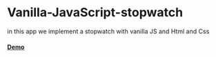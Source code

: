 # Vanilla-JavaScript-stopwatch
in this app we implement a stopwatch with vanilla JS and Html and Css

#### <a href="https://danielkaviyani.github.io/Vanilla-JavaScript-stopwatch/" target="_blank">Demo</a>
